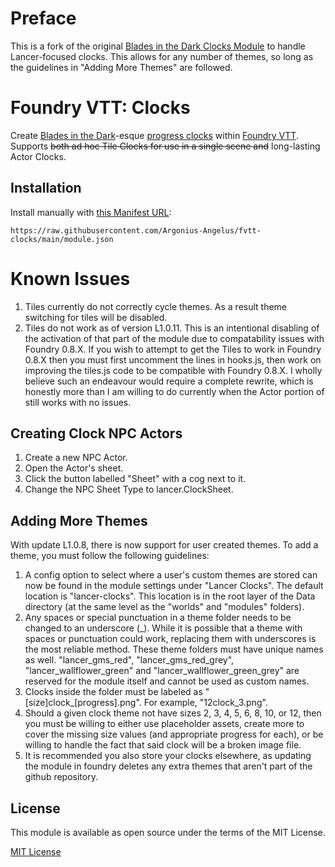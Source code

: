 # Preface
This is a fork of the original [Blades in the Dark Clocks Module](https://github.com/troygoode/fvtt-clocks) to handle Lancer-focused clocks. This allows for any number of themes, so long as the guidelines in "Adding More Themes" are followed.

# Foundry VTT: Clocks

Create [Blades in the Dark](https://bladesinthedark.com/)-esque [progress clocks](https://bladesinthedark.com/progress-clocks) within [Foundry VTT](https://foundryvtt.com/). Supports ~~both ad hoc Tile Clocks for use in a single scene and~~ long-lasting Actor Clocks.

## Installation

Install manually with [this Manifest URL](https://raw.githubusercontent.com/Argonius-Angelus/fvtt-clocks/main/module.json):

```
https://raw.githubusercontent.com/Argonius-Angelus/fvtt-clocks/main/module.json
```
# Known Issues
1) Tiles currently do not correctly cycle themes. As a result theme switching for tiles will be disabled.
2) Tiles do not work as of version L1.0.11. This is an intentional disabling of the activation of that part of the module due to compatability issues with Foundry 0.8.X. If you wish to attempt to get the Tiles to work in Foundry 0.8.X then you must first uncomment the lines in hooks.js, then work on improving the tiles.js code to be compatible with Foundry 0.8.X. I wholly believe such an endeavour would require a complete rewrite, which is honestly more than I am willing to do currently when the Actor portion of still works with no issues.


## Creating Clock NPC Actors
1) Create a new NPC Actor.
2) Open the Actor's sheet.
3) Click the button labelled "Sheet" with a cog next to it.
4) Change the NPC Sheet Type to lancer.ClockSheet.

## Adding More Themes

With update L1.0.8, there is now support for user created themes. To add a theme, you must follow the following guidelines:
1) A config option to select where a user's custom themes are stored can now be found in the module settings under "Lancer Clocks". The default location is "lancer-clocks". This location is in the root layer of the Data directory (at the same level as the "worlds" and "modules" folders).
2) Any spaces or special punctuation in a theme folder needs to be changed to an underscore (\_). While it is possible that a theme with spaces or punctuation could work, replacing them with underscores is the most reliable method. These theme folders must have unique names as well. "lancer_gms_red", "lancer_gms_red_grey", "lancer_wallflower_green" and "lancer_wallflower_green_grey" are reserved for the module itself and cannot be used as custom names.
3) Clocks inside the folder must be labeled as "\[size]clock\_\[progress].png". For example, "12clock_3.png".
4) Should a given clock theme not have sizes 2, 3, 4, 5, 6, 8, 10, or 12, then you must be willing to either use placeholder assets, create more to cover the missing size values (and appropriate progress for each), or be willing to handle the fact that said clock will be a broken image file.
5) It is recommended you also store your clocks elsewhere, as updating the module in foundry deletes any extra themes that aren't part of the github repository.

## License

This module is available as open source under the terms of the MIT License.

[MIT License](http://www.opensource.org/licenses/mit-license.php)
